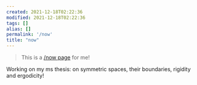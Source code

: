 ```yaml
---
created: 2021-12-18T02:22:36
modified: 2021-12-18T02:22:36
tags: []
alias: []
permalink: '/now'
title: "now"
---
```


> This is a [/now page](https://nownownow.com/about) for me!

Working on my ms thesis: on symmetric spaces, their boundaries, rigidity and ergodicity!